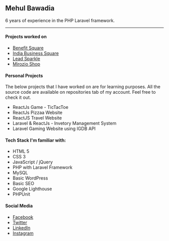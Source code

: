 ## Mehul Bawadia

6 years of experience in the PHP Laravel framework.

----

#### Projects worked on

- [Benefit Square](https://www.benefitsquare.com)
- [India Business Square](https://www.ibizsquare.com)
- [Lead Sparkle](https://leadsparkle.com)
- [Mirozio Shop](https://www.mirozioshop.com)

#### Personal Projects

The below projects that I have worked on are for learning purposes. All the source code are available on repositories tab of my account. Feel free to check it out.

- ReactJs Game - TicTacToe
- ReactJs Pizzaa Website
- ReactJS Travel Website
- Laravel & ReactJs - Invetory Management System
- Laravel Gaming Website using IGDB API

#### Tech Stack I'm familiar with:
- HTML 5
- CSS 3
- JavaScript / jQuery
- PHP with Laravel Framework
- MySQL
- Basic WordPress
- Basic SEO
- Google Lighthouse
- PHPUnit

#### Social Media
- [Facebook](https://www.facebook.com/MeTheSaiyanPrince)
- [Twitter](https://twitter.com/MehulBawadia)
- [LinkedIn](https://www.linkedin.com/in/mehulbawadia)
- [Instagram](https://www.instagram.com/mehulbawadia)
